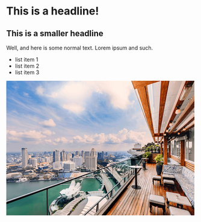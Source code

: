 # This is a headline!

## This is a smaller headline

Well, and here is some normal text.  Lorem ipsum and such.

* list item 1
* list item 2
* list item 3

![](lavo2.png)
